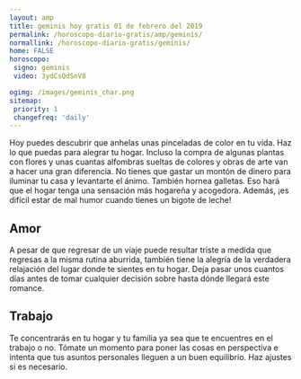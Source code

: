 ```yaml
---
layout: amp
title: geminis hoy gratis 01 de febrero del 2019 
permalink: /horoscopo-diario-gratis/amp/geminis/
normallink: /horoscopo-diario-gratis/geminis/
home: FALSE
horoscopo:
 signo: geminis
 video: 3ydCsQdSnV8

ogimg: /images/geminis_char.png
sitemap:
 priority: 1
 changefreq: 'daily'
---
```



Hoy puedes descubrir que anhelas unas pinceladas de color en tu vida. Haz lo que puedas para alegrar tu hogar. Incluso la compra de algunas plantas con flores y unas cuantas alfombras sueltas de colores y obras de arte van a hacer una gran diferencia. No tienes que gastar un montón de dinero para iluminar tu casa y levantarte el ánimo. También hornea galletas. Eso hará que el hogar tenga una sensación más hogareña y acogedora. Además, ¡es difícil estar de mal humor cuando tienes un bigote de leche!

## Amor

A pesar de que regresar de un viaje puede resultar triste a medida que regresas a la misma rutina aburrida, también tiene la alegría de la verdadera relajación del lugar donde te sientes en tu hogar. Deja pasar unos cuantos días antes de tomar cualquier decisión sobre hasta dónde llegará este romance.

## Trabajo

Te concentrarás en tu hogar y tu familia ya sea que te encuentres en el trabajo o no. Tómate un momento para poner las cosas en perspectiva e intenta que tus asuntos personales lleguen a un buen equilibrio. Haz ajustes si es necesario.
